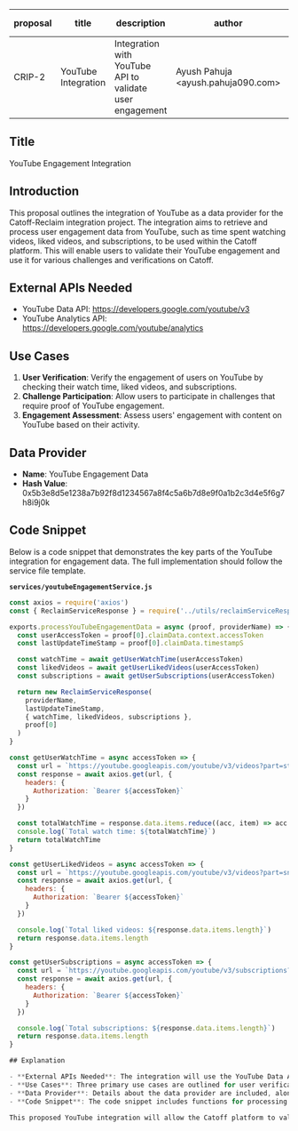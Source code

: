 | proposal | title                | description                    | author                     | discussions-to | status | type        | category | created    | requires |
|----------|----------------------|--------------------------------|----------------------------|----------------|--------|-------------|----------|------------|----------|
| CRIP-2   | YouTube Integration  | Integration with YouTube API to validate user engagement | Ayush Pahuja <ayush.pahuja090.com> |                | Draft  | Integration | CRIP     | 2024-06-21 |          |

## Title

YouTube Engagement Integration

## Introduction

This proposal outlines the integration of YouTube as a data provider for the Catoff-Reclaim integration project. The integration aims to retrieve and process user engagement data from YouTube, such as time spent watching videos, liked videos, and subscriptions, to be used within the Catoff platform. This will enable users to validate their YouTube engagement and use it for various challenges and verifications on Catoff.

## External APIs Needed

- YouTube Data API: https://developers.google.com/youtube/v3
- YouTube Analytics API: https://developers.google.com/youtube/analytics

## Use Cases

1. **User Verification**: Verify the engagement of users on YouTube by checking their watch time, liked videos, and subscriptions.
2. **Challenge Participation**: Allow users to participate in challenges that require proof of YouTube engagement.
3. **Engagement Assessment**: Assess users' engagement with content on YouTube based on their activity.

## Data Provider

- **Name**: YouTube Engagement Data
- **Hash Value**: 0x5b3e8d5e1238a7b92f8d1234567a8f4c5a6b7d8e9f0a1b2c3d4e5f6g7h8i9j0k

## Code Snippet

Below is a code snippet that demonstrates the key parts of the YouTube integration for engagement data. The full implementation should follow the service file template.

**`services/youtubeEngagementService.js`**

```javascript
const axios = require('axios')
const { ReclaimServiceResponse } = require('../utils/reclaimServiceResponse')

exports.processYouTubeEngagementData = async (proof, providerName) => {
  const userAccessToken = proof[0].claimData.context.accessToken
  const lastUpdateTimeStamp = proof[0].claimData.timestampS

  const watchTime = await getUserWatchTime(userAccessToken)
  const likedVideos = await getUserLikedVideos(userAccessToken)
  const subscriptions = await getUserSubscriptions(userAccessToken)

  return new ReclaimServiceResponse(
    providerName,
    lastUpdateTimeStamp,
    { watchTime, likedVideos, subscriptions },
    proof[0]
  )
}

const getUserWatchTime = async accessToken => {
  const url = `https://youtube.googleapis.com/youtube/v3/videos?part=statistics&myRating=like&key=${process.env.YOUTUBE_API_KEY}`
  const response = await axios.get(url, {
    headers: {
      Authorization: `Bearer ${accessToken}`
    }
  })

  const totalWatchTime = response.data.items.reduce((acc, item) => acc + item.statistics.viewCount, 0)
  console.log(`Total watch time: ${totalWatchTime}`)
  return totalWatchTime
}

const getUserLikedVideos = async accessToken => {
  const url = `https://youtube.googleapis.com/youtube/v3/videos?part=snippet&myRating=like&key=${process.env.YOUTUBE_API_KEY}`
  const response = await axios.get(url, {
    headers: {
      Authorization: `Bearer ${accessToken}`
    }
  })

  console.log(`Total liked videos: ${response.data.items.length}`)
  return response.data.items.length
}

const getUserSubscriptions = async accessToken => {
  const url = `https://youtube.googleapis.com/youtube/v3/subscriptions?part=snippet&mine=true&key=${process.env.YOUTUBE_API_KEY}`
  const response = await axios.get(url, {
    headers: {
      Authorization: `Bearer ${accessToken}`
    }
  })

  console.log(`Total subscriptions: ${response.data.items.length}`)
  return response.data.items.length
}

## Explanation

- **External APIs Needed**: The integration will use the YouTube Data API and YouTube Analytics API to fetch user engagement data.
- **Use Cases**: Three primary use cases are outlined for user verification, challenge participation, and engagement assessment.
- **Data Provider**: Details about the data provider are included, along with a unique hash value for identification.
- **Code Snippet**: The code snippet includes functions for processing YouTube engagement data, including watch time, liked videos, and subscriptions.

This proposed YouTube integration will allow the Catoff platform to validate user engagement on YouTube, facilitating various challenges and verifications.

